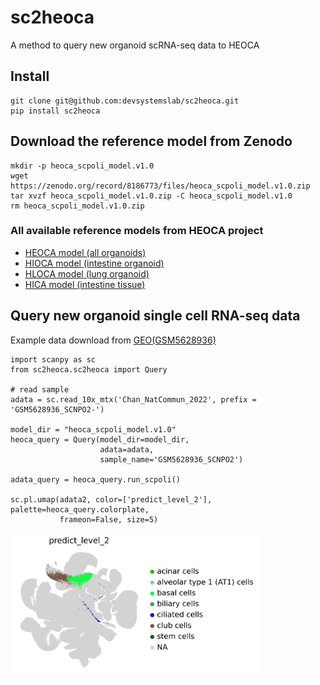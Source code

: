 # sc2heoca
A method to query new organoid scRNA-seq data to HEOCA

## Install
```
git clone git@github.com:devsystemslab/sc2heoca.git
pip install sc2heoca
```

## Download the reference model from Zenodo
```
mkdir -p heoca_scpoli_model.v1.0
wget https://zenodo.org/record/8186773/files/heoca_scpoli_model.v1.0.zip
tar xvzf heoca_scpoli_model.v1.0.zip -C heoca_scpoli_model.v1.0
rm heoca_scpoli_model.v1.0.zip
```
### All available reference models from HEOCA project
* [HEOCA model (all organoids)](https://zenodo.org/record/8186773/files/heoca_scpoli_model.v1.0.zip)
* [HIOCA model (intestine organoid)](https://zenodo.org/record/8186773/files/hioca_scpoli_model.v1.0.zip)
* [HLOCA model (lung organoid)](https://zenodo.org/record/8186773/files/hioca_scpoli_model.v1.0.zip)
* [HICA model (intestine tissue)](https://zenodo.org/record/8186773/files/hica_scpoli_model.v1.0.zip)

## Query new organoid single cell RNA-seq data

Example data download from [GEO(GSM5628936)](https://www.ncbi.nlm.nih.gov/geo/query/acc.cgi?acc=GSM5628936)

```
import scanpy as sc
from sc2heoca.sc2heoca import Query

# read sample
adata = sc.read_10x_mtx('Chan_NatCommun_2022', prefix = 'GSM5628936_SCNPO2-')

model_dir = "heoca_scpoli_model.v1.0"
heoca_query = Query(model_dir=model_dir, 
                    adata=adata, 
                    sample_name='GSM5628936_SCNPO2')

adata_query = heoca_query.run_scpoli()

sc.pl.umap(adata2, color=['predict_level_2'], palette=heoca_query.colorplate,
           frameon=False, size=5)

```
<td><img src="figures/GSM5628936_SCNPO2.png" width="400" /></img></a></td>
